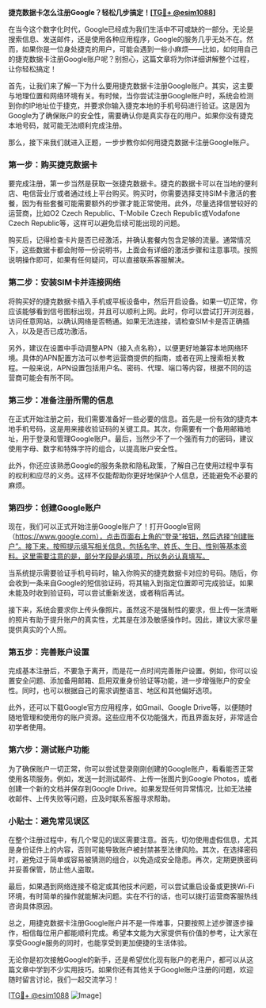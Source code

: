 **捷克数据卡怎么注册Google？轻松几步搞定！[[TG💪+ @esim1088](https://t.me/s/esim1088)]**

在当今这个数字化时代，Google已经成为我们生活中不可或缺的一部分。无论是搜索信息、发送邮件，还是使用各种应用程序，Google的服务几乎无处不在。然而，如果你是一位身处捷克的用户，可能会遇到一些小麻烦——比如，如何用自己的捷克数据卡注册Google账户呢？别担心，这篇文章将为你详细讲解整个过程，让你轻松搞定！

首先，让我们来了解一下为什么要用捷克数据卡注册Google账户。其实，这主要与地理位置和网络环境有关。有时候，当你尝试注册Google账户时，系统会检测到你的IP地址位于捷克，并要求你输入捷克本地的手机号码进行验证。这是因为Google为了确保账户的安全性，需要确认你是真实存在的用户。如果你没有捷克本地号码，就可能无法顺利完成注册。

那么，接下来我们就进入正题，一步步教你如何用捷克数据卡注册Google账户。

### 第一步：购买捷克数据卡

要完成注册，第一步当然是获取一张捷克数据卡。捷克的数据卡可以在当地的便利店、电信营业厅或者通过线上平台购买。购买时，你需要选择支持SIM卡激活的套餐，因为有些套餐可能需要额外的步骤才能正常使用。此外，尽量选择信誉较好的运营商，比如O2 Czech Republic、T-Mobile Czech Republic或Vodafone Czech Republic等，这样可以避免后续可能出现的问题。

购买后，记得检查卡片是否已经激活，并确认套餐内包含足够的流量。通常情况下，这些数据卡都会附带一份说明书，上面会有详细的激活步骤和注意事项。按照说明操作即可，如果有任何疑问，可以直接联系客服解决。

### 第二步：安装SIM卡并连接网络

将购买好的捷克数据卡插入手机或平板设备中，然后开启设备。如果一切正常，你应该能够看到信号图标出现，并且可以顺利上网。此时，你可以尝试打开浏览器，访问任意网站，以确认网络是否畅通。如果无法连接，请检查SIM卡是否正确插入，以及是否已成功激活。

另外，建议在设置中手动调整APN（接入点名称），以便更好地兼容本地网络环境。具体的APN配置方法可以参考运营商提供的指南，或者在网上搜索相关教程。一般来说，APN设置包括用户名、密码、代理、端口等内容，根据不同的运营商可能会有所不同。

### 第三步：准备注册所需的信息

在正式开始注册之前，我们需要准备好一些必要的信息。首先是一份有效的捷克本地手机号码，这是用来接收验证码的关键工具。其次，你需要有一个备用邮箱地址，用于登录和管理Google账户。最后，当然少不了一个强而有力的密码，建议使用字母、数字和特殊字符的组合，以提高账户安全性。

此外，你还应该熟悉Google的服务条款和隐私政策，了解自己在使用过程中享有的权利和应尽的义务。这样不仅能帮助你更好地保护个人信息，还能避免不必要的麻烦。

### 第四步：创建Google账户

现在，我们可以正式开始注册Google账户了！打开Google官网（https://www.google.com），点击页面右上角的“登录”按钮，然后选择“创建账户”。接下来，按照提示填写相关信息，包括名字、姓氏、生日、性别等基本资料。这里需要注意的是，部分字段是必填项，所以务必认真填写。

当系统提示需要验证手机号码时，输入你购买的捷克数据卡对应的号码。随后，你会收到一条来自Google的短信验证码，将其输入到指定位置即可完成验证。如果未能及时收到验证码，可以尝试重新发送，或者稍后再试。

接下来，系统会要求你上传头像照片。虽然这不是强制性的要求，但上传一张清晰的照片有助于提升账户的真实性，尤其是在涉及敏感操作时。因此，建议大家尽量提供真实的个人照。

### 第五步：完善账户设置

完成基本注册后，不要急于离开，而是花一点时间完善账户设置。例如，你可以设置安全问题、添加备用邮箱、启用双重身份验证等功能，进一步增强账户的安全性。同时，也可以根据自己的需求调整语言、地区和其他偏好选项。

此外，还可以下载Google官方应用程序，如Gmail、Google Drive等，以便随时随地管理和使用你的账户资源。这些应用不仅功能强大，而且界面友好，非常适合初学者使用。

### 第六步：测试账户功能

为了确保账户一切正常，你可以尝试登录刚刚创建的Google账户，看看能否正常使用各项服务。例如，发送一封测试邮件、上传一张图片到Google Photos，或者创建一个新的文档并保存到Google Drive。如果发现任何异常情况，比如无法接收邮件、上传失败等问题，应及时联系客服寻求帮助。

### 小贴士：避免常见误区

在整个注册过程中，有几个常见的误区需要注意。首先，切勿使用虚假信息，尤其是身份证件上的内容，否则可能导致账户被封禁甚至法律风险。其次，在选择密码时，避免过于简单或容易被猜测的组合，以免造成安全隐患。再次，定期更换密码并妥善保管，防止他人盗取。

最后，如果遇到网络连接不稳定或其他技术问题，可以尝试重启设备或更换Wi-Fi环境，有时简单的操作就能解决问题。实在不行的话，也可以拨打运营商客服热线咨询具体原因。

总之，用捷克数据卡注册Google账户并不是一件难事，只要按照上述步骤逐步操作，相信每位用户都能顺利完成。希望本文能为大家提供有价值的参考，让大家在享受Google服务的同时，也能享受到更加便捷的生活体验。

无论你是初次接触Google的新手，还是希望优化现有账户的老用户，都可以从这篇文章中学到不少实用技巧。如果你还有其他关于Google账户注册的问题，欢迎随时留言讨论，我们一起交流学习！

[[TG💪+ @esim1088](https://t.me/s/esim1088) ![Image](https://i.postimg.cc/4NQfJmqS/Snipaste-2025-05-13-00-14-12.png)]